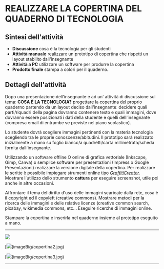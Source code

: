 # REALIZZARE LA COPERTINA DEL QUADERNO DI TECNOLOGIA

## Sintesi dell'attività
- **Discussione** cosa è la tecnologia per gli studenti
- **Attività manuale** realizzare un prototipo di copertina che rispetti un layout stabilito dall'insegnante
- **Attività a PC** utilizzare un software per produrre la copertina
- **Prodotto finale** stampa a colori per il quaderno.

## Dettagli dell'attività
Dopo una presentazione dell'insegnante e ad un' attività di discussione sul tema: **COSA È LA TECNOLOGIA?** progettare la copertina del proprio quaderno partendo da un layout deciso dall'insegnante: decidere quali parti/riquadri della pagina dovranno contenere testo e quali immagini, dove dovranno essere posizionati i dati della studente e quelli dell'insegnante (compresa email di entrambe se previste nel piano scolastico).

Lo studente dovrà scegliere immagini pertinenti con la materia tecnologia scegliendo tra le proprie conoscenze/abitudini.
Il prototipo sarà realizzato inizialmente a mano su foglio bianco/a quadretti/carta millimetrata/scheda fornita dall'insegnante.

Utilizzando un software offline O online di grafica vettoriale (Inkscape, Gimp, Canva) o semplice software per presentazioni (Impress o Google Presentazioni) realizzare la versione digitale della copertina.
Per realizzare le scritte è possibile impiegare strumenti online tipo [*GraffitiCreator*](https://www.graffiticreator.net/).
Mostrare l'utilizzo dello strumento **cattura** per eseguire screenshot, utile poi anche in altre occasioni.

Affrontare il tema del diritto d'uso delle immagini scaricate dalla rete, cosa è il copyright ed il copyleft (creative commons). Mostrare metodi per la ricerca delle immagini e delle relative licenze (creative common search, pixabay, wikimedia commons, etc...
Eseguire ricerche di immagini online.

Stampare la copertina e inserirla nel quaderno insieme al prototipo eseguito a mano.

---

[![](copertina1.jpg)](imageBig/copertina1.jpg)

[![](copertina2.jpg)(imageBig/copertina2.jpg)

[![](copertina3.jpg)(imageBig/copertina3.jpg)

---